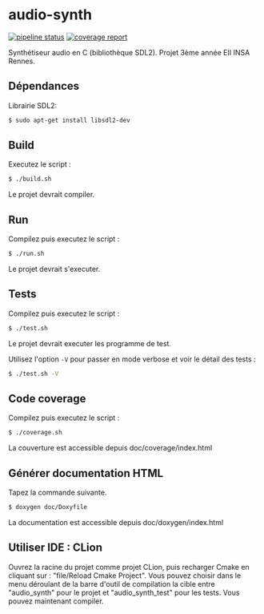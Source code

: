 # audio-synth


[![pipeline status](https://gitlab.insa-rennes.fr/hfief/audio-synth/badges/master/pipeline.svg)](https://gitlab.insa-rennes.fr/hfief/audio-synth/commits/master)    [![coverage report](https://gitlab.insa-rennes.fr/hfief/audio-synth/badges/master/coverage.svg)](https://gitlab.insa-rennes.fr/hfief/audio-synth/commits/master)


Synthétiseur audio en C (bibliothèque SDL2). Projet 3ème année EII INSA Rennes.

## Dépendances
Librairie SDL2:
```bash
$ sudo apt-get install libsdl2-dev
```

## Build
Executez le script :

```bash
$ ./build.sh
```

Le projet devrait compiler.

## Run
Compilez puis executez le script :

```bash
$ ./run.sh
```

Le projet devrait s'executer.


## Tests
Compilez puis executez le script :

```bash
$ ./test.sh
```

Le projet devrait executer les programme de test.

Utilisez l'option `-V` pour passer en mode verbose et voir le détail des tests :
```bash
$ ./test.sh -V
```

## Code coverage
Compilez puis executez le script :

```bash
$ ./coverage.sh
```
La couverture est accessible depuis doc/coverage/index.html

## Générer documentation HTML
Tapez la commande suivante.
```bash
$ doxygen doc/Doxyfile
```
La documentation est accessible depuis doc/doxygen/index.html

## Utiliser IDE : CLion
Ouvrez la racine du projet comme projet CLion, puis recharger Cmake en cliquant sur : "file/Reload Cmake Project".
Vous pouvez choisir dans le menu déroulant de la barre d'outil de compilation la cible entre "audio_synth" pour le projet et "audio_synth_test" pour les tests.
Vous pouvez maintenant compiler.
